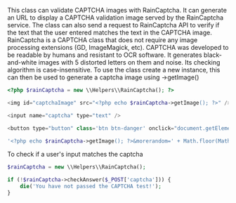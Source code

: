 This class can validate CAPTCHA images with RainCaptcha.
It can generate an URL to display a CAPTCHA validation image served by the RainCaptcha service.
The class can also send a request to RainCaptcha API to verify if the text that the user entered matches the text in the CAPTCHA image.
RainCaptcha is a CAPTCHA class that does not require any image processing extensions (GD, ImageMagick, etc). CAPTCHA was developed to be readable by humans and resistant to OCR software. It generates black-and-white images with 5 distorted letters on them and noise. Its checking algorithm is case-insensitive.
To use the class create a new instance, this can then be used to generate a captcha image using ->getImage()

```php
<?php $rainCaptcha = new \\Helpers\\RainCaptcha(); ?>

<img id="captchaImage" src="<?php echo $rainCaptcha->getImage(); ?>" />

<input name="captcha" type="text" />

<button type="button" class='btn btn-danger' onclick="document.getElementById('captchaImage').src =

'<?php echo $rainCaptcha->getImage(); ?>&morerandom=' + Math.floor(Math.random() * 10000);"><span class="icon icon-refresh"></span></button>
```

To check if a user's input matches the captcha

```php
$rainCaptcha = new \\Helpers\\RainCaptcha();

if (!$rainCaptcha->checkAnswer($_POST['captcha'])) {
    die('You have not passed the CAPTCHA test!');
}
```
